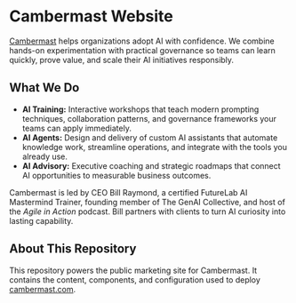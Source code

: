 # Cambermast Website

[Cambermast](https://cambermast.com) helps organizations adopt AI with confidence. We combine hands-on experimentation with practical governance so teams can learn quickly, prove value, and scale their AI initiatives responsibly.

## What We Do

- **AI Training:** Interactive workshops that teach modern prompting techniques, collaboration patterns, and governance frameworks your teams can apply immediately.
- **AI Agents:** Design and delivery of custom AI assistants that automate knowledge work, streamline operations, and integrate with the tools you already use.
- **AI Advisory:** Executive coaching and strategic roadmaps that connect AI opportunities to measurable business outcomes.

Cambermast is led by CEO Bill Raymond, a certified FutureLab AI Mastermind Trainer, founding member of The GenAI Collective, and host of the _Agile in Action_ podcast. Bill partners with clients to turn AI curiosity into lasting capability.

## About This Repository

This repository powers the public marketing site for Cambermast. It contains the content, components, and configuration used to deploy [cambermast.com](https://cambermast.com).
